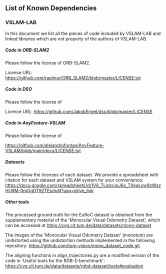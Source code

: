 ## List of Known Dependencies
### VSLAM-LAB

In this document we list all the pieces of code included  by VSLAM-LAB and linked libraries which are not property of the authors of VSLAM-LAB.

##### Code in ORB-SLAM2
Please follow the license of ORB-SLAM2.

License URL: https://github.com/raulmur/ORB_SLAM2/blob/master/LICENSE.txt

##### Code in DSO
Please follow the license of 

Licence URL: https://github.com/JakobEngel/dso/blob/master/LICENSE

##### Code in AnyFeature-VSLAM
Please follow the license of 

https://github.com/alejandrofontan/AnyFeature-VSLAM/blob/main/docs/LICENSE.txt 

##### Datasets
Please follow the licenses of each dataset. We provide a spreadsheet with citation for each dataset and VSLAM system for your convenience:
https://docs.google.com/spreadsheets/d/1V8_TLqlccipJ6x_TXkgLsw9zWszHU9M-0mGgDT92TEs/edit?usp=drive_link 

##### Other tools
The processed ground truth for the EuRoC dataset is obtained from the supplementary material of the 'Monocular Visual Odometry Dataset', 
which can be accessed at https://cvg.cit.tum.de/data/datasets/mono-dataset

The images of the 'Monocular Visual Odometry Dataset' (monotum) are undistorted using the undistortion methods implemented in the following repository: 
https://github.com/tum-vision/mono_dataset_code.git

The aligning functions in align_trajectories.py are a modified version of the code in 'Useful tools for the RGB-D benchmark':
https://cvg.cit.tum.de/data/datasets/rgbd-dataset/tools#evaluation
